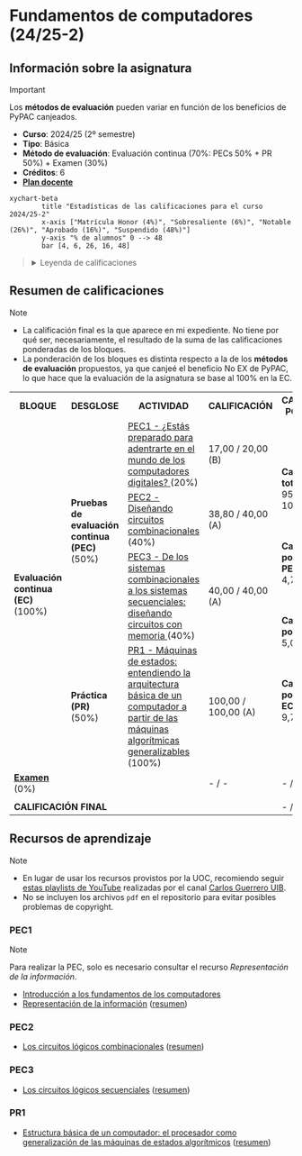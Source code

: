 # Fundamentos de computadores (24/25-2)

## Información sobre la asignatura

>[!IMPORTANT]
>Los **métodos de evaluación** pueden variar en función de los beneficios de PyPAC canjeados.

- **Curso**: 2024/25 (2º semestre)
- **Tipo**: Básica
- **Método de evaluación**: Evaluación continua (70%: PECs 50% + PR 50%) + Examen (30%)
- **Créditos**: 6
- [**Plan docente**](https://apps.uoc.edu/PlaDocent/PlaDocent?Semestre=20242&SignatureCode=75.562&Context=3&Locale=es)

```mermaid
xychart-beta
		title "Estadísticas de las calificaciones para el curso 2024/25-2"
		x-axis ["Matrícula Honor (4%)", "Sobresaliente (6%)", "Notable (26%)", "Aprobado (16%)", "Suspendido (48%)"]
		y-axis "% de alumnos" 0 --> 48
		bar [4, 6, 26, 16, 48]
```

><details>
>	<summary>Leyenda de calificaciones</summary>
>
>	- **Matrícula de Honor (M)**: 9 a 10
>	- **Sobresaliente (EX)**: 9 a 10
>	- **Notable (NO)**: 7 a 8,99
>	- **Aprobado (A)**: 5 a 6,99
>	- **Suspendido (SU)**: 0 a 4,99
></details>

## Resumen de calificaciones

>[!NOTE]
>- La calificación final es la que aparece en mi expediente. No tiene por qué ser, necesariamente, el resultado de la suma de las calificaciones ponderadas de los bloques.
>- La ponderación de los bloques es distinta respecto a la de los **métodos de evaluación** propuestos, ya que canjeé el beneficio No EX de PyPAC, lo que hace que la evaluación de la asignatura se base al 100% en la EC.

<table>
	<tr>
		<th>BLOQUE</th>
		<th>DESGLOSE</th>
		<th>ACTIVIDAD</th>
		<th>CALIFICACIÓN</th>
		<th>CALIFICACIÓN PONDERADA</th>
	</tr>
	<tr>
		<td rowspan="4">
			<strong>Evaluación continua (EC)</strong> (100%)
		</td>
		<td rowspan="3">
			<strong>
				Pruebas de evaluación continua (PEC)
			</strong>
			(50%)
		</td>
		<td>
			<a href="pec1">
				PEC1 - ¿Estás preparado para adentrarte en el mundo de los computadores digitales?
			</a> (20%)
		</td>
		<td>
			17,00 / 20,00 (B)
		</td>
		<td rowspan="4">
			<p>
				<strong>Calificación total PECs</strong>:
				<br>
				95,80 / 100,00
			</p>
			<br>
			<p>
				<strong>Calificación ponderada PECs</strong>:
				<br>
				4,79 / 5,00
			</p>
			<br>
			<p>
				<strong>Calificación ponderada PR</strong>:
				<br>
				5,00 / 5,00
			</p>
			<br>
			<p>
				<strong>Calificación ponderada EC</strong>:
				<br>
				9,79 / 10,00
			</p>
		</td>
	</tr>
	<tr>
		<td>
			<a href="pec2">
				PEC2 - Diseñando circuitos combinacionales
			</a> (40%)
		</td>
		<td>
			38,80 / 40,00 (A)
		</td>
	</tr>
	<tr>
		<td>
			<a href="pec3">
				PEC3 - De los sistemas combinacionales a los sistemas secuenciales: diseñando circuitos con memoria
			</a> (40%)
		</td>
		<td>
			40,00 / 40,00 (A)
		</td>
	</tr>
	<tr>
		<td>
			<strong>Práctica (PR)</strong> 
			(50%)
		</td>	
		<td>
			<a href="pr1">
				PR1 - Máquinas de estados: entendiendo la arquitectura básica de un computador a partir de las máquinas algorítmicas generalizables
			</a> (100%)
		</td>
		<td>100,00 / 100,00 (A)</td>
	</tr>
	<tr>
		<td>
			<a href="examen">
				<strong>Examen</strong>
			</a> (0%)
		</td>
		<td colspan="2"></td>
		<td>- / -</td>
		<td>- / -</td>
	</tr>
	<tr>
		<td colspan="4">
		</td>
		<td></td>
	</tr>
	<tr>
		<td colspan="4">
			<strong>CALIFICACIÓN FINAL</strong>
		</td>
		<td>- / 10,00 ( )</td>
	</tr>
</table>

## Recursos de aprendizaje

>[!NOTE]
>- En lugar de usar los recursos provistos por la UOC, recomiendo seguir [estas playlists de YouTube](https://www.youtube.com/@carlosguerrerouib6095/playlists) realizadas por el canal [Carlos Guerrero UIB](https://www.youtube.com/@carlosguerrerouib6095).
>- No se incluyen los archivos `pdf` en el repositorio para evitar posibles problemas de copyright.

### PEC1

>[!NOTE]
>Para realizar la PEC, solo es necesario consultar el recurso _Representación de la información_.

- [Introducción a los fundamentos de los computadores](http://cvapp.uoc.edu/autors/MostraPDFMaterialAction.do?id=163597&hash=a3d202a21bbd987bcfdbd5d776fa43055248db91bf102dc2236fe32f68d046dc)
- [Representación de la información](http://cvapp.uoc.edu/autors/MostraPDFMaterialAction.do?id=215618&hash=b0ce9d7416c3a91666d084bf823e8406a4abdcc0e2787d3d1024d81137e6796f) ([resumen](pec1/recursos/README.md))

### PEC2

- [Los circuitos lógicos combinacionales](http://cvapp.uoc.edu/autors/MostraPDFMaterialAction.do?id=215620&hash=dcd88579656e2413ea29712f929c6a1bb3fea6655c0dc503f4246beef6e558a2) ([resumen](pec2/recursos/README.md))

### PEC3

- [Los circuitos lógicos secuenciales](http://cvapp.uoc.edu/autors/MostraPDFMaterialAction.do?id=215619&hash=d25026dd14b3ee362d765576d3893c40b200af038100e77bc444144a21df7985) ([resumen](pec3/recursos/README.md))

### PR1

- [Estructura básica de un computador: el procesador como generalización de las máquinas de estados algorítmicos](https://materials.campus.uoc.edu/daisy/Materials/PID_00279131/pdf/PID_00279131.pdf) ([resumen](pr1/recursos/README.md))